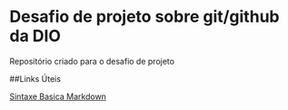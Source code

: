 # Desafio de projeto sobre git/github da DIO
Repositório criado para o desafio de projeto

##Links Úteis

[Sintaxe Basica Markdown](https://www.markdownguide.org/basic-syntax/)
